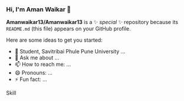### Hi, I'm Aman Waikar 👋

**Amanwaikar13/Amanwaikar13** is a ✨ _special_ ✨ repository because its `README.md` (this file) appears on your GitHub profile.

Here are some ideas to get you started:

- 🔭 Student, Savitribai Phule Pune University ...
- 💬 Ask me about ...
- 📫 How to reach me: ...
- 😄 Pronouns: ...
- ⚡ Fun fact: ...

   
Skill


